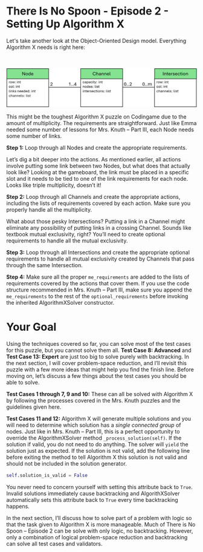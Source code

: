 # There Is No Spoon - Episode 2 - Setting Up Algorithm X

Let's take another look at the Object-Oriented Design model. Everything Algorithm X needs is right here:

<BR><BR>
![No Spoon 2 - OOD](ClassesWithLists.png)
<BR>

This might be the toughest Algorithm X puzzle on Codingame due to the amount of multiplicity. The requirements are straightforward. Just like Emma needed some number of lessons for Mrs. Knuth – Part III, each Node needs some number of links.

__Step 1:__ Loop through all Nodes and create the appropriate requirements.

Let’s dig a bit deeper into the actions. As mentioned earlier, all actions involve putting some link between two Nodes, but what does that actually look like? Looking at the gameboard, the link must be placed in a specific slot and it needs to be tied to one of the link requirements for each node. Looks like triple multiplicity, doesn’t it!

__Step 2:__ Loop through all Channels and create the appropriate actions, including the lists of requirements covered by each action. Make sure you properly handle all the multiplicity.

What about those pesky Intersections? Putting a link in a Channel might eliminate any possibility of putting links in a crossing Channel. Sounds like textbook mutual exclusivity, right? You’ll need to create optional requirements to handle all the mutual exclusivity.

__Step 3:__ Loop through all Intersections and create the appropriate optional requirements to handle all mutual exclusivity created by Channels that pass through the same Intersection.

__Step 4:__ Make sure all the proper `me_requirements` are added to the lists of requirements covered by the actions that cover them. If you use the code structure recommended in Mrs. Knuth – Part III, make sure you append the `me_requirements` to the rest of the `optional_requirements` before invoking the inherited AlgorithmXSolver constructor.

# Your Goal

Using the techniques covered so far, you can solve most of the test cases for this puzzle, but you cannot solve them all. __Test Case 8: Advanced__ and __Test Case 13: Expert__ are just too big to solve purely with backtracking. In the next section, I will cover problem-space reduction, and I’ll revisit this puzzle with a few more ideas that might help you find the finish line. Before moving on, let’s discuss a few things about the test cases you should be able to solve.

__Test Cases 1 through 7, 9 and 10:__ These can all be solved with Algorithm X by following the processes covered in the Mrs. Knuth puzzles and the guidelines given here.

__Test Cases 11 and 12:__ Algorithm X will generate multiple solutions and you will need to determine which solution has a _single connected group_ of nodes. Just like in Mrs. Knuth – Part III, this is a perfect opportunity to override the AlgorithmXSolver method `_process_solution(self)`. If the solution if valid, you do not need to do anything. The solver will `yield` the solution just as expected. If the solution is not valid, add the following line before exiting the method to tell Algorithm X this solution is not valid and should not be included in the solution generator.

```python
self.solution_is_valid = False
```

You never need to concern yourself with setting this attribute back to `True`. Invalid solutions immediately cause backtracking and AlgorithXSolver automatically sets this attribute back to `True` every time backtracking happens.

In the next section, I’ll discuss how to solve part of a problem with logic so that the task given to Algorithm X is more manageable. Much of There is No Spoon – Episode 2 can be solve with only logic, no backtracking. However, only a combination of logical problem-space reduction and backtracking can solve all test cases and validators.
